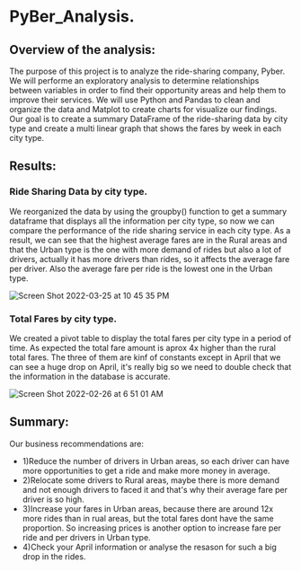 # PyBer_Analysis.

## Overview of the analysis:
The purpose of this project is to analyze the ride-sharing company, Pyber. We will performe an exploratory analysis to determine relationships between variables in order to find their opportunity areas and help them to improve their services. We will use Python and Pandas to clean and organize the data and Matplot to create charts for visualize our findings. Our  goal is to create a summary DataFrame of the ride-sharing data by city type and create a multi linear graph that shows the fares by week in each city type.

## Results:
### Ride Sharing Data by city type.

We reorganized the data by using the groupby() function to get a summary dataframe that displays all the information per city type, so now we can compare the performance of the ride sharing service in each city type. As a result, we can see that the highest average fares are in the Rural areas and that the Urban type is the one with more demand of rides but also a lot of drivers, actually it has more drivers than rides, so it affects the average fare per driver. Also the average fare per ride is the lowest one in the Urban type. 

![Screen Shot 2022-03-25 at 10 45 35 PM](https://user-images.githubusercontent.com/43548929/160226656-8afde2a3-3ec8-4af9-b8a0-faee7ff377c0.png)

### Total Fares by city type.

We created a pivot table to display the total fares per city type in a period of time. As expected the total fare amount is aprox 4x higher than the rural total fares. The three of them are kinf of constants except in April that we can see a huge drop on April, it's really big so we need to double check that the information in the database is accurate.

![Screen Shot 2022-02-26 at 6 51 01 AM](https://user-images.githubusercontent.com/43548929/160228068-18829bb3-9f08-47e5-92f1-a23c3b2dbf5b.png)


## Summary:
Our business recommendations are:
* 1)Reduce the number of drivers in Urban areas, so each driver can have more opportunities to get a ride and make more money in average. 
* 2)Relocate some drivers to Rural areas, maybe there is more demand and not enough drivers to faced it and that's why their average fare per driver is so high.
* 3)Increase your fares in Urban areas, because there are around 12x more rides than in rual areas, but the total fares dont have the same proportion. So increasing prices is another option to increase fare per ride and per drivers in Urban type.
* 4)Check your April information or analyse the resason for such a big drop in the rides.
